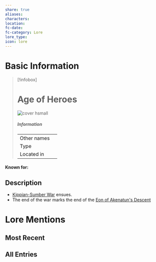 ```yaml
---
share: true
aliases: 
characters: 
location: 
fc-date: 
fc-category: Lore
lore_type: 
icon: lore
---
```

# Basic Information
> [!infobox]
> # Age of Heroes
> ![cover hsmall](insertimage.png)
> ##### Information
> |   |  |
> | ---- | ---- |
> | Other names | |
> | Type||
> | Located in | |
#### Known for:
## Description
- [Kippian-Sumber War](../Kippian-Sumber%20War.md) ensues.
- The end of the war marks the end of the [Eon of Akenatun's Descent](./Eon%20of%20Akenatun's%20Descent.md)
# Lore Mentions
## Most Recent

## All Entries

